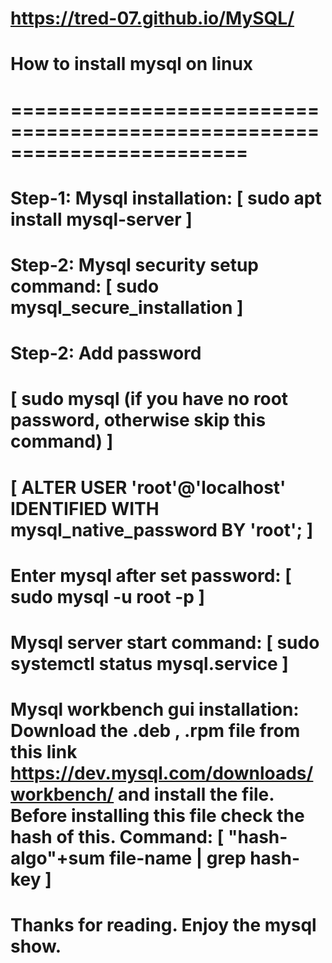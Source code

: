 # https://tred-07.github.io/MySQL/
#
#
#
# How to install mysql on linux
# ========================================================================
# Step-1: Mysql installation: [ sudo  apt install mysql-server ]
# 
# Step-2: Mysql security setup command: [   sudo mysql_secure_installation   ]
#
# Step-2: Add password
#
# [   sudo mysql (if you have no root password, otherwise skip this command)    ]
# [   ALTER USER 'root'@'localhost' IDENTIFIED WITH mysql_native_password BY 'root';  ]
#
# Enter mysql after set password: [   sudo mysql -u root -p   ]
#
# Mysql server start command: [   sudo systemctl status mysql.service   ]
#
# Mysql workbench gui installation: Download the .deb , .rpm file from this link https://dev.mysql.com/downloads/workbench/ and install the file. Before installing this file check the hash of this. Command: [ "hash-algo"+sum file-name | grep hash-key ]
#
#
#
# Thanks for reading. Enjoy the mysql show.
